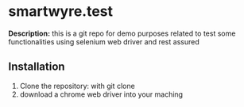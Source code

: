 # smartwyre.test

**Description:** this is a git repo for demo purposes related to test some functionalities using selenium web driver and rest assured

## Installation
1. Clone the repository: with git clone
2. download a chrome web driver into your maching
